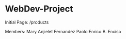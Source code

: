 # WebDev-Project

Initial Page: /products

Members: Mary Anjielet Fernandez
        Paolo Enrico B. Enciso
